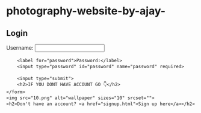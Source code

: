 # photography-website-by-ajay-
<html lang="en">
<head>
    <meta charset="UTF-8">
    <meta name="viewport" content="width=device-width, initial-scale=1.0">
    <title>Login</title>
</head>
<body>
    <h2>Login</h2>
    <form action="album.html" method="post">
        <label for="username">Username:</label>
        <input type="text" id="username" name="username" required>
        
        <label for="password">Password:</label>
        <input type="password" id="password" name="password" required>
        
        <input type="submit">
        <h2>IF YOU DONT HAVE ACCOUNT GO 👇</h2>
    </form>
    <img src="10.png" alt="wallpaper" sizes="10" srcset="">
    <h2>Don't have an account? <a href="signup.html">Sign up here</a></h2>
</body>
</html>
